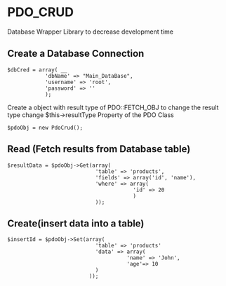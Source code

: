 # PDO_CRUD
 Database Wrapper Library to decrease development time 
 
 
## Create a Database Connection ##

```
$dbCred = array( __
            'dbName' => "Main_DataBase",
            'username' => 'root',
            'password' => ''
            );
```

 Create a object with result type of PDO::FETCH_OBJ
 to change the result type change $this->resultType Property of the PDO Class
```
$pdoObj = new PdoCrud();
```
## Read (Fetch results from Database table)
```
$resultData = $pdoObj->Get(array(
                            'table' => 'products',
                            'fields' => array('id', 'name'),
                            'where' => array(
                                        'id' => 20
                                        )
                            ));
```                            
## Create(insert data into a table)
```
$insertId = $pdoObj->Set(array(
                            'table' => 'products'
                            'data' => array(
                                      'name' => 'John',
                                      'age'=> 10
                            )
                          ));
```    
